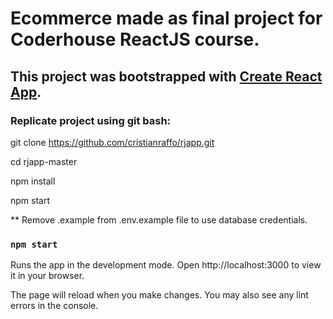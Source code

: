 # Ecommerce made as final project for Coderhouse ReactJS course.

## This project was bootstrapped with [Create React App](https://github.com/facebook/create-react-app).

 
### Replicate project using git bash:

git clone https://github.com/cristianraffo/rjapp.git

cd rjapp-master

npm install

npm start

** Remove .example from .env.example file to use database credentials.


### `npm start`

Runs the app in the development mode.
Open http://localhost:3000 to view it in your browser.

The page will reload when you make changes.
You may also see any lint errors in the console.
